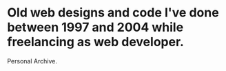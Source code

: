 # Old web designs and code I've done between 1997 and 2004 while freelancing as web developer.

Personal Archive.
